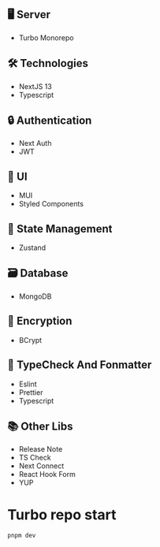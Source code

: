 ## 🖥️ Server

- Turbo Monorepo

## 🛠️ Technologies

- NextJS 13
- Typescript

## 🔒 Authentication

- Next Auth
- JWT

## 🎨 UI

- MUI
- Styled Components

## 🔄 State Management

- Zustand

## 🗃️ Database

- MongoDB

## 🔐 Encryption

- BCrypt

## 📐 TypeCheck And Fonmatter

- Eslint
- Prettier
- Typescript

## 📚 Other Libs

- Release Note
- TS Check
- Next Connect
- React Hook Form
- YUP

# Turbo repo start

```js
pnpm dev
```
